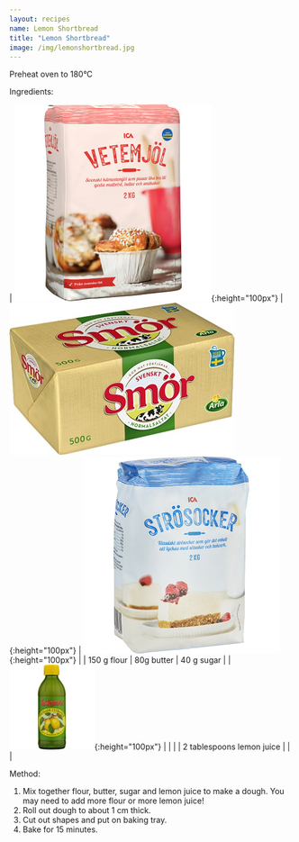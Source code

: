 ```yaml
---
layout: recipes
name: Lemon Shortbread
title: "Lemon Shortbread"
image: /img/lemonshortbread.jpg
---
```


Preheat oven to 180°C

Ingredients:

| ![Flour](/img/flour.jpg){:height="100px"} | ![Butter](/img/butter.jpg){:height="100px"} | ![Sugar](/img/sugar.jpg){:height="100px"} |
| 150 g flour | 80g butter | 40 g sugar |
| ![Lemon juice](/img/lemonjuice.jpg){:height="100px"} |  |  |
| 2 tablespoons lemon juice |  |  |

Method:
1. Mix together flour, butter, sugar and lemon juice to make a dough. You may need to add more flour or more lemon juice!
2. Roll out dough to about 1 cm thick.
3. Cut out shapes and put on baking tray.
4. Bake for 15 minutes.